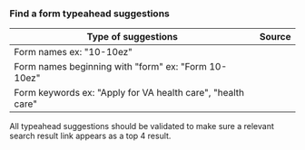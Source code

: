 
### Find a form typeahead suggestions
| Type of suggestions | Source |
|--|--|
| Form names ex: "10-10ez" |  |
| Form names beginning with "form" ex: "Form 10-10ez"  |  |
| Form keywords ex: "Apply for VA health care", "health care" |  |


All typeahead suggestions should be validated to make sure a relevant search result link appears as a top 4 result.
